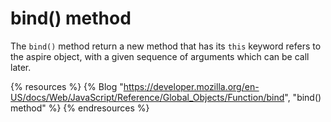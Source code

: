 # bind() method

The `bind()` method return a new method that has its `this` keyword refers to the aspire object, with a given sequence of arguments which can be call later.

{% resources %}
  {% Blog "https://developer.mozilla.org/en-US/docs/Web/JavaScript/Reference/Global_Objects/Function/bind", "bind() method" %}
{% endresources %}